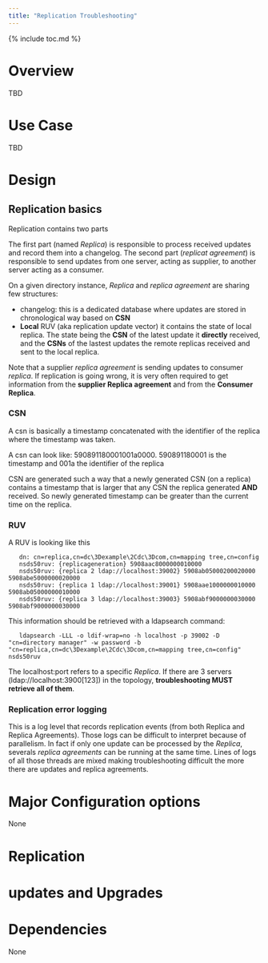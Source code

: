 ```yaml
---
title: "Replication Troubleshooting"
---
```



{% include toc.md %}

# Overview

TBD

# Use Case

TBD



# Design

## Replication basics

Replication contains two parts

The first part (named *Replica*) is responsible to process received updates and record them into a changelog. The second part (*replicat agreement*) is responsible to send updates from one server, acting as supplier, to another server acting as a consumer.

On a given directory instance, *Replica* and *replica agreement* are sharing few structures:

- changelog: this is a dedicated database where updates are stored in chronological way based on **CSN**
- **Local** RUV (aka replication update vector) it contains the state of local replica. The state being the **CSN** of the latest update it **directly** received, and the **CSNs** of the lastest updates the remote replicas received and sent to the local replica.

Note that a supplier *replica agreement* is sending updates to consumer *replica*. If replication is going wrong, it is very often required to get information from the **supplier Replica agreement** and from the **Consumer Replica**.
### CSN

A csn is basically a timestamp concatenated with the identifier of the replica where the timestamp was taken.

A csn can look like: 590891180001001a0000. 590891180001 is the timestamp and 001a the identifier of the replica

CSN are generated such a way that a newly generated CSN (on a replica) contains a timestamp that is larger that any CSN the replica generated **AND** received. So newly generated timestamp can be greater than the current time on the replica.

### RUV

A RUV is looking like this

       dn: cn=replica,cn=dc\3Dexample\2Cdc\3Dcom,cn=mapping tree,cn=config
       nsds50ruv: {replicageneration} 5908aac8000000010000
       nsds50ruv: {replica 2 ldap://localhost:39002} 5908ab05000200020000 5908abe5000000020000
       nsds50ruv: {replica 1 ldap://localhost:39001} 5908aae1000000010000 5908ab05000000010000
       nsds50ruv: {replica 3 ldap://localhost:39003} 5908abf9000000030000 5908abf9000000030000
       
This information should be retrieved with a ldapsearch command:

       ldapsearch -LLL -o ldif-wrap=no -h localhost -p 39002 -D "cn=directory manager" -w password -b "cn=replica,cn=dc\3Dexample\2Cdc\3Dcom,cn=mapping tree,cn=config" nsds50ruv

The localhost:port refers to a specific *Replica*. If there are 3 servers (ldap://localhost:3900[123]) in the topology, **troubleshooting MUST retrieve all of them**.

### Replication error logging

This is a log level that records replication events (from both Replica and Replica Agreements). Those logs can be difficult to interpret because of parallelism. In fact if only one update can be processed by the *Replica*, severals *replica agreements* can be running at the same time. Lines of logs of all those threads are mixed making troubleshooting difficult the more there are updates and replica agreements.

# Major Configuration options

None

# Replication


# updates and Upgrades


# Dependencies

None
